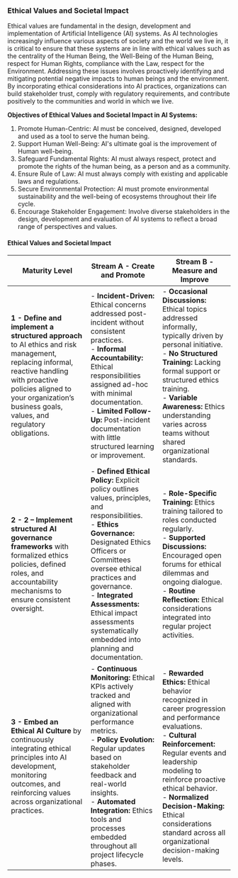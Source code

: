 ### Ethical Values and Societal Impact
Ethical values are fundamental in the design, development and implementation of Artificial Intelligence (AI) systems. As AI technologies increasingly influence various aspects of society and the world we live in, it is critical to ensure that these systems are in line with ethical values such as the centrality of the Human Being, the Well-Being of the Human Being, respect for Human Rights, compliance with the Law, respect for the Environment.
Addressing these issues involves proactively identifying and mitigating potential negative impacts to human beings and the environment. By incorporating ethical considerations into AI practices, organizations can build stakeholder trust, comply with regulatory requirements, and contribute positively to the communities and world in which we live.


**Objectives of Ethical Values and Societal Impact in AI Systems:**

1) Promote Human-Centric: AI must be conceived, designed, developed and used as a tool to serve the human being.​
2) Support Human Well-Being: AI's ultimate goal is the improvement of Human well-being.​
3) Safeguard Fundamental Rights: AI must always respect, protect and promote the rights of the human being, as a person and as a community.
4) Ensure Rule of Law: AI must always comply with existing and applicable laws and regulations​.
5) Secure Environmental Protection: AI must promote environmental sustainability and the well-being of ecosystems throughout their life cycle.​
6) Encourage Stakeholder Engagement: Involve diverse stakeholders in the design, development and evaluation of AI systems to reflect a broad range of perspectives and values.


#### Ethical Values and Societal Impact

| Maturity Level                                                                                          | Stream A - Create and Promote                                                                                                                                                                                                                                                                                                        | Stream B - Measure and Improve                                                                                                                                                                                                                                                                                                                |
| ------------------------------------------------------------------------------------------------------- | ------------------------------------------------------------------------------------------------------------------------------------------------------------------------------------------------------------------------------------------------------------------------------------------------------------------------------------ | --------------------------------------------------------------------------------------------------------------------------------------------------------------------------------------------------------------------------------------------------------------------------------------------------------------------------------------------- |
| **1 - Define and implement a structured approach** to AI ethics and risk management, replacing informal, reactive handling with proactive policies aligned to your organization’s business goals, values, and regulatory obligations.| - **Incident-Driven:** Ethical concerns addressed post-incident without consistent practices.<br>- **Informal Accountability:** Ethical responsibilities assigned ad-hoc with minimal documentation.<br>- **Limited Follow-Up:** Post-incident documentation with little structured learning or improvement.| - **Occasional Discussions:** Ethical topics addressed informally, typically driven by personal initiative.<br>- **No Structured Training:** Lacking formal support or structured ethics training.<br>- **Variable Awareness:** Ethics understanding varies across teams without shared organizational standards.|
| **2 - 2 – Implement structured AI governance frameworks** with formalized ethics policies, defined roles, and accountability mechanisms to ensure consistent oversight.| - **Defined Ethical Policy:** Explicit policy outlines values, principles, and responsibilities.<br>- **Ethics Governance:** Designated Ethics Officers or Committees oversee ethical practices and governance.<br>- **Integrated Assessments:** Ethical impact assessments systematically embedded into planning and documentation. | - **Role-Specific Training:** Ethics training tailored to roles conducted regularly.<br>- **Supported Discussions:** Encouraged open forums for ethical dilemmas and ongoing dialogue.<br>- **Routine Reflection:** Ethical considerations integrated into regular project activities.                                                        |
| **3 - Embed an Ethical AI Culture** by continuously integrating ethical principles into AI development, monitoring outcomes, and reinforcing values across organizational practices. | - **Continuous Monitoring:** Ethical KPIs actively tracked and aligned with organizational performance metrics.<br>- **Policy Evolution:** Regular updates based on stakeholder feedback and real-world insights.<br>- **Automated Integration:** Ethics tools and processes embedded throughout all project lifecycle phases.       | - **Rewarded Ethics:** Ethical behavior recognized in career progression and performance evaluations.<br>- **Cultural Reinforcement:** Regular events and leadership modeling to reinforce proactive ethical behavior.<br>- **Normalized Decision-Making:** Ethical considerations standard across all organizational decision-making levels. |

